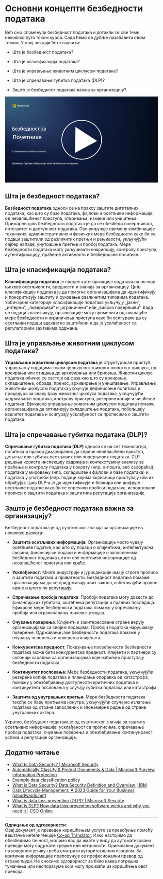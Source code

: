 <!--
CO_OP_TRANSLATOR_METADATA:
{
  "original_hash": "9703868f41dcddd5a98dea9ea6fcd94d",
  "translation_date": "2025-09-04T00:00:11+00:00",
  "source_file": "7.1 Data security key concepts.md",
  "language_code": "sr"
}
-->
# Основни концепти безбедности података

Већ смо споменули безбедност података и дотакли се ове теме неколико пута током курса. Сада ћемо се дубље позабавити овом темом. У овој лекцији ћете научити:

- Шта је безбедност података?

- Шта је класификација података?

- Шта је управљање животним циклусом података?

- Шта је спречавање губитка података (DLP)?

- Зашто је безбедност података важна за организацију?

[![Погледајте видео](../../translated_images/7-1_placeholder.bcb1e7fdcef8c20be3172dc8b3b11f417cad164e7481b76f8a3bca4f853e1016.sr.png)](https://learn-video.azurefd.net/vod/player?id=ace39247-1690-45fb-8f99-985abcb8e423)

## Шта је безбедност података?

**Безбедност података** односи се на праксу заштите дигиталних података, као што су базе података, фајлови и осетљиве информације, од неовлашћеног приступа, откривања, измене или уништења. Примарни циљ безбедности података је да се обезбеди поверљивост, интегритет и доступност података. Ово укључује примену комбинације техничких, административних и физичких мера безбедности како би се подаци заштитили од различитих претњи и рањивости, укључујући сајбер нападе, унутрашње претње и пробој података. Мере безбедности података могу укључивати енкрипцију, контролу приступа, аутентификацију, праћење активности и безбедносне политике.

## Шта је класификација података?

**Класификација података** је процес категоризације података на основу њихове осетљивости, вредности и значаја за организацију. Циљ класификације података је да помогне организацијама да идентификују и приоритизују заштиту и руковање различитим типовима података. Уобичајене категорије класификације података укључују „јавни“, „интерни“, „поверљиви“ и „ограничени“ или „високо поверљиви“. Када се подаци класификују, организације могу применити одговарајуће мере безбедности и ограничења приступа како би осигурале да су осетљиви подаци адекватно заштићени и да је усклађеност са регулаторним захтевима одржана.

## Шта је управљање животним циклусом података?

**Управљање животним циклусом података** је структурисан приступ управљању подацима током целокупног њиховог животног циклуса, од креирања или стицања до архивирања или брисања. Животни циклус података обично се састоји од фаза као што су креирање, складиштење, обрада, пренос, архивирање и уништавање. Управљање животним циклусом података укључује дефинисање политика и процедура за сваку фазу животног циклуса података, укључујући задржавање података, контролу приступа, резервне копије и чишћење података. Ефикасно управљање животним циклусом података помаже организацијама да оптимизују складиштење података, побољшају квалитет података и осигурају усклађеност са прописима о заштити података.

## Шта је спречавање губитка података (DLP)?

**Спречавање губитка података (DLP)** односи се на сет технологија, политика и пракси дизајнираних да спрече неовлашћени приступ, дељење или губитак осетљивих или поверљивих података. DLP решења користе инспекцију садржаја и контекстуалну анализу за праћење и контролу података у покрету (нпр. е-пошта, веб саобраћај), података у мировању (нпр. складиштени фајлови и базе података) и података у употреби (нпр. подаци којима корисници приступају или их обрађују). Циљ DLP-а је да идентификује и блокира или шифрује осетљиве податке како би се спречили пробоји података, испоштовали прописи о заштити података и заштитила репутација организације.

## Зашто је безбедност података важна за организацију?

Безбедност података је од суштинског значаја за организације из неколико разлога:

- **Заштита осетљивих информација**: Организације често чувају осетљиве податке, као што су подаци о клијентима, интелектуална својина, финансијски подаци и информације о запосленима. Безбедност података штити ове осетљиве информације од неовлашћеног приступа или крађе.

- **Усклађеност**: Многе индустрије и јурисдикције имају строге прописе о заштити података и приватности. Безбедност података помаже организацијама да се придржавају ових закона, избегавајући правне казне и штету по репутацију.

- **Спречавање пробоја података**: Пробоји података могу довести до финансијских губитака, оштећења репутације и правних последица. Ефикасне мере безбедности података помажу у спречавању пробоја или ограничавању њиховог утицаја.

- **Очување поверења**: Клијенти и заинтересоване стране верују организацијама са својим подацима. Пробоји података нарушавају поверење. Одржавање јаке безбедности података помаже у очувању поверења и поверења клијената.

- **Конкурентска предност**: Показивање посвећености безбедности података може бити конкурентска предност. Клијенти и партнери су склонији сарадњи са организацијама које озбиљно приступају безбедности података.

- **Континуитет пословања**: Мере безбедности података, укључујући резервне копије података и планирање опоравка од катастрофа, помажу у обезбеђивању доступности критичних података и континуитета пословања у случају губитка података или катастрофа.

- **Заштита од унутрашњих претњи**: Мере безбедности података такође се баве претњама изнутра, укључујући случајно излагање података од стране запослених и злонамерне радње од стране унутрашњих актера.

Укратко, безбедност података је од суштинског значаја за заштиту осетљивих информација, усклађеност са прописима, спречавање пробоја података, очување поверења и обезбеђивање континуираног успеха и репутације организације.

## Додатно читање

- [What Is Data Security? | Microsoft Security](https://www.microsoft.com/en-au/security/business/security-101/what-is-data-security?WT.mc_id=academic-96948-sayoung)
- [Automatically Classify & Protect Documents & Data | Microsoft Purview Information Protection](https://youtu.be/v8LqmzBUaOo)
- [Example data classification policy](https://www.cmu.edu/data/guidelines/data-classification.html)
- [What is Data Security? Data Security Definition and Overview | IBM](https://www.ibm.com/topics/data-security)
- [Data Lifecycle Management: A 2023 Guide for Your Business (cloudwards.net)](https://www.cloudwards.net/data-lifecycle-management/)
- [What is data loss prevention (DLP)? | Microsoft Security](https://www.microsoft.com/security/business/security-101/what-is-data-loss-prevention-dlp?WT.mc_id=academic-96948-sayoung)
- [What is DLP? How data loss prevention software works and why you need it | CSO Online](https://www.csoonline.com/article/569559/what-is-dlp-how-data-loss-prevention-software-works-and-why-you-need-it.html)

---

**Одрицање од одговорности**:  
Овај документ је преведен коришћењем услуге за превођење помоћу вештачке интелигенције [Co-op Translator](https://github.com/Azure/co-op-translator). Иако настојимо да обезбедимо тачност, молимо вас да имате у виду да аутоматизовани преводи могу садржати грешке или нетачности. Оригинални документ на изворном језику треба сматрати ауторитативним извором. За критичне информације препоручује се професионални превод од стране људи. Не сносимо одговорност за било каква погрешна тумачења или неспоразуме који могу произаћи из коришћења овог превода.